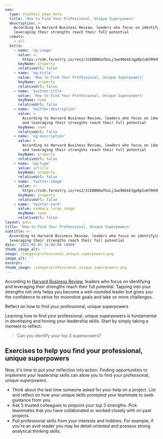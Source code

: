 ```yaml
---
seo:
  type: stackbit_page_meta
  title: 'How to Find Your Professional, Unique Superpowers'
  description: >-
    According to Harvard Business Review, leaders who focus on identifying and
    leveraging their strengths reach their full potential
  robots:
    - all
  extra:
    - name: 'og:image'
      value: >-
        https://cdn.forestry.io/res2/iCE8BNXwfUsLjJwe96bkEJgpRpIuH709VKshCKQ8D7M/fit/512/512/sm/0/aHR0cHM6Ly9hcHAu/Zm9yZXN0cnkuaW8v/cmFpbHMvYWN0aXZl/X3N0b3JhZ2UvYmxv/YnMvZXlKZmNtRnBi/SE1pT25zaWJXVnpj/MkZuWlNJNklrSkJh/SEJDUjNCRE1WRXdQ/U0lzSW1WNGNDSTZi/blZzYkN3aWNIVnlJ/am9pWW14dllsOXBa/Q0o5ZlE9PS0tYjZh/YWRiMGVjNDk3OGVh/MzY5YTcyMzQxMmU5/OWQ0OTMwNTljODVl/NC9Qcm9mZXNzaW9u/YWxfVW5pcXVlX1N1/cGVycG93ZXJzLnBu/Zw
      keyName: property
      relativeUrl: false
    - name: 'og:title'
      value: 'How to Find Your Professional, Unique Superpowers'
      keyName: property
      relativeUrl: false
    - name: 'twitter:title'
      value: 'How to Find Your Professional, Unique Superpowers'
      keyName: name
      relativeUrl: false
    - name: 'twitter:description'
      value: >
        According to Harvard Business Review, leaders who focus on identifying
        and leveraging their strengths reach their full potential
      keyName: name
      relativeUrl: false
    - name: 'og:description'
      value: >
        According to Harvard Business Review, leaders who focus on identifying
        and leveraging their strengths reach their full potential
      keyName: property
      relativeUrl: false
    - name: 'og:type'
      value: article
      keyName: property
      relativeUrl: false
    - name: 'twitter:image'
      value: >-
        https://cdn.forestry.io/res2/iCE8BNXwfUsLjJwe96bkEJgpRpIuH709VKshCKQ8D7M/fit/512/512/sm/0/aHR0cHM6Ly9hcHAu/Zm9yZXN0cnkuaW8v/cmFpbHMvYWN0aXZl/X3N0b3JhZ2UvYmxv/YnMvZXlKZmNtRnBi/SE1pT25zaWJXVnpj/MkZuWlNJNklrSkJh/SEJDUjNCRE1WRXdQ/U0lzSW1WNGNDSTZi/blZzYkN3aWNIVnlJ/am9pWW14dllsOXBa/Q0o5ZlE9PS0tYjZh/YWRiMGVjNDk3OGVh/MzY5YTcyMzQxMmU5/OWQ0OTMwNTljODVl/NC9Qcm9mZXNzaW9u/YWxfVW5pcXVlX1N1/cGVycG93ZXJzLnBu/Zw
      keyName: property
      relativeUrl: false
    - name: 'twitter:card'
      value: summary_large_image
      keyName: name
      relativeUrl: false
layout: post
title: 'How to Find Your Professional, Unique Superpowers'
subtitle: >-
  According to Harvard Business Review, leaders who focus on identifying and
  leveraging their strengths reach their full potential
date: '2021-06-05 14:00:00 +0000'
thumb_image_alt: ''
image: /images/professional_unique_superpowers.png
image_alt: ''
excerpt: ''
thumb_image: /images/professional_unique_superpowers.png
---
```

According to [Harvard Business Review](https://hbr.org/2005/01/how-to-play-to-your-strengths), leaders who focus on identifying and leveraging their strengths reach their full potential. Tapping into your strengths not only helps you become a well-rounded leader but gives you the confidence to strive for moonshot goals and take on more challenges.

Reflect on how to find your professional, unique superpowers

Learning how to find your professional, unique superpowers is fundamental in developing and honing your leadership skills. Start by simply taking a moment to reflect.

> Can you identify your top 3 superpowers?

## Exercises to help you find your professional, unique superpowers

Now, it's time to put your reflection into action. Finding opportunities to implement your leadership skills can allow you to find your professional, unique superpowers.

* Think about the last time someone asked for your help on a project. List and reflect on how your unique skills prompted your teammate to seek guidance from you.
* Ask 5 trusted colleagues to pinpoint your top 3 strengths. Pick teammates that you have collaborated or worked closely with on past projects.
* Pull professional skills from your interests and hobbies. For example, if you’re an avid reader you may be detail-oriented and possess strong analytical thinking skills.